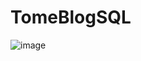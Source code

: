 # TomeBlogSQL
![image](https://github.com/tomeee11/TomeBlogSQL/assets/114478045/86ceb6e8-d37a-4f2f-bc7f-9437a5d5e31f)
